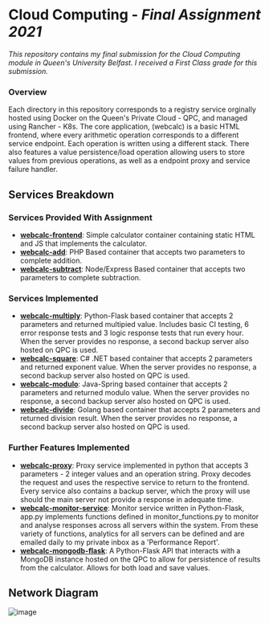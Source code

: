 # Cloud Computing - _Final Assignment 2021_
_This repository contains my final submission for the Cloud Computing module in Queen's University Belfast. I received a First Class grade for this submission._

### Overview
Each directory in this repository corresponds to a registry service orginally hosted using Docker on the Queen's Private Cloud - QPC, and managed using Rancher - K8s. The core application,
(webcalc) is a basic HTML frontend, where every arithmetic operation corresponds to a different service endpoint. Each operation is written using a different stack. There also features a value
persistence/load operation allowing users to store values from previous operations, as well as a endpoint proxy and service failure handler. 

## Services Breakdown

### Services Provided With Assignment
- [**webcalc-frontend**](https://github.com/john-mcgurk/Cloud-Computing-Final-Assignment-2021/tree/main/webcalc/webcalc-frontend): Simple calculator container containing static HTML and JS that implements the calculator.
- [**webcalc-add**](https://github.com/john-mcgurk/Cloud-Computing-Final-Assignment-2021/tree/main/webcalc-add): PHP Based container that accepts two parameters to complete addition.
- [**webcalc-subtract**](https://github.com/john-mcgurk/Cloud-Computing-Final-Assignment-2021/tree/main/webcalc-subtract): Node/Express Based container that accepts two parameters to complete subtraction.

### Services Implemented
- [**webcalc-multiply**](https://github.com/john-mcgurk/Cloud-Computing-Final-Assignment-2021/tree/main/webcalc-multiply): Python-Flask based container that accepts 2 parameters and returned multipied value. Includes basic CI testing, 6 error response tests and 3 logic response tests that run every hour. When the server provides no response, a second backup server also hosted on QPC is used.
- [**webcalc-square**](https://github.com/john-mcgurk/Cloud-Computing-Final-Assignment-2021/tree/main/webcalc-square): C# .NET based container that accepts 2 parameters and returned exponent value. When the server provides no response, a second backup server also hosted on QPC is used.
- [**webcalc-modulo**](https://github.com/john-mcgurk/Cloud-Computing-Final-Assignment-2021/tree/main/webcalc-modulo): Java-Spring based container that accepts 2 parameters and returned modulo value. When the server provides no response, a second backup server also hosted on QPC is used.
- [**webcalc-divide**](https://github.com/john-mcgurk/Cloud-Computing-Final-Assignment-2021/tree/main/webcalc-divide): Golang based container that accepts 2 parameters and returned division result. When the server provides no response, a second backup server also hosted on QPC is used.

### Further Features Implemented
- [**webcalc-proxy**](https://github.com/john-mcgurk/Cloud-Computing-Final-Assignment-2021/tree/main/webcalc-proxy): Proxy service implemented in python that accepts 3 parameters - 2 integer values and an operation string. Proxy decodes the request and uses the respective service to return to the frontend. Every service also contains a backup server, which the proxy will use should the main server not provide a response in adequate time.
- [**webcalc-monitor-service**](https://github.com/john-mcgurk/Cloud-Computing-Final-Assignment-2021/tree/main/webcalc-monitor-service): Monitor service written in Python-Flask, app.py implements functions defined in monitor_functions.py to monitor and analyse responses across all servers within the system. From these variety of functions, analytics for all servers can be defined and are emailed daily to my private inbox as a 'Performance Report'.
- [**webcalc-mongodb-flask**](https://github.com/john-mcgurk/Cloud-Computing-Final-Assignment-2021/tree/main/webcalc-mongodb-flask): A Python-Flask API that interacts with a MongoDB instance hosted on the QPC to allow for persistence of results from the calculator. Allows for both load and save values.

## Network Diagram
![image](https://user-images.githubusercontent.com/73965127/208995484-9918a69b-7a05-43e5-92e1-645aa7763ad2.png)
